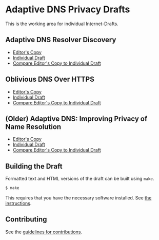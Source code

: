 # Adaptive DNS Privacy Drafts

This is the working area for individual Internet-Drafts.

## Adaptive DNS Resolver Discovery

* [Editor's Copy](https://tfpauly.github.io/draft-pauly-adaptive-dns-privacy/#go.draft-pauly-add-resolver-discovery.html)
* [Individual Draft](https://tools.ietf.org/html/draft-pauly-add-resolver-discovery.html)
* [Compare Editor's Copy to Individual Draft](https://tfpauly.github.io/draft-pauly-adaptive-dns-privacy/#go.draft-pauly-add-resolver-discovery.diff)

## Oblivious DNS Over HTTPS

* [Editor's Copy](https://tfpauly.github.io/draft-pauly-adaptive-dns-privacy/#go.draft-pauly-oblivious-doh.html)
* [Individual Draft](https://tools.ietf.org/html/draft-pauly-dprive-oblivious-doh)
* [Compare Editor's Copy to Individual Draft](https://tfpauly.github.io/draft-pauly-adaptive-dns-privacy/#go.draft-pauly-oblivious-doh.diff)

## (Older) Adaptive DNS: Improving Privacy of Name Resolution

* [Editor's Copy](https://tfpauly.github.io/draft-pauly-adaptive-dns-privacy/#go.draft-pauly-adaptive-dns-privacy.html)
* [Individual Draft](https://tools.ietf.org/html/draft-pauly-dprive-adaptive-dns-privacy)
* [Compare Editor's Copy to Individual Draft](https://tfpauly.github.io/draft-pauly-adaptive-dns-privacy/#go.draft-pauly-adaptive-dns-privacy.diff)

## Building the Draft

Formatted text and HTML versions of the draft can be built using `make`.

```sh
$ make
```

This requires that you have the necessary software installed.  See
[the instructions](https://github.com/martinthomson/i-d-template/blob/master/doc/SETUP.md).


## Contributing

See the
[guidelines for contributions](https://github.com/tfpauly/draft-pauly-adaptive-dns-privacy/blob/master/CONTRIBUTING.md).
